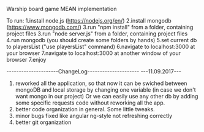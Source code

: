 Warship board game MEAN implementation

To run:
1.install node.js (https://nodejs.org/en/)
2.install mongodb (https://www.mongodb.com/)
3.run "npm install" from a folder, containing project files
3.run "node server.js" from a folder, containing project files
4.run mongodb (you should create some folders by hands)
5.set current db to playersList ("use playersList" command)
6.navigate to localhost:3000 at your browser
7.navigate to localhost:3000 at another window of your browser
7.enjoy


---------------------ChangeLog---------------------
---11.09.2017---
1. reworked all the application, so that now it can be swiched between mongoDB
and local storage by changing one variable (in case we don't want mongo in our project)
Or we can easily use any other db by adding some specific requests code without reworking all the app.
2. better code organization in general. Some little tweaks.
3. minor bugs fixed like angular ng-style not refreshing correctly
4. better git organization